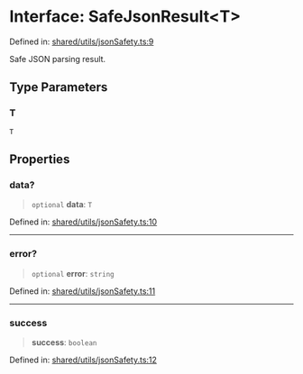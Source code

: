 # Interface: SafeJsonResult\<T\>

Defined in: [shared/utils/jsonSafety.ts:9](https://github.com/Nick2bad4u/Uptime-Watcher/blob/3cce0c3b352c8390536ca3c7399ece50a05faf18/shared/utils/jsonSafety.ts#L9)

Safe JSON parsing result.

## Type Parameters

### T

`T`

## Properties

### data?

> `optional` **data**: `T`

Defined in: [shared/utils/jsonSafety.ts:10](https://github.com/Nick2bad4u/Uptime-Watcher/blob/3cce0c3b352c8390536ca3c7399ece50a05faf18/shared/utils/jsonSafety.ts#L10)

***

### error?

> `optional` **error**: `string`

Defined in: [shared/utils/jsonSafety.ts:11](https://github.com/Nick2bad4u/Uptime-Watcher/blob/3cce0c3b352c8390536ca3c7399ece50a05faf18/shared/utils/jsonSafety.ts#L11)

***

### success

> **success**: `boolean`

Defined in: [shared/utils/jsonSafety.ts:12](https://github.com/Nick2bad4u/Uptime-Watcher/blob/3cce0c3b352c8390536ca3c7399ece50a05faf18/shared/utils/jsonSafety.ts#L12)
